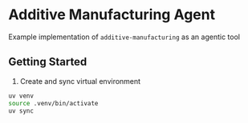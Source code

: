 # Additive Manufacturing Agent
Example implementation of `additive-manufacturing` as an agentic tool

## Getting Started
1. Create and sync virtual environment
```bash
uv venv
source .venv/bin/activate
uv sync
```

